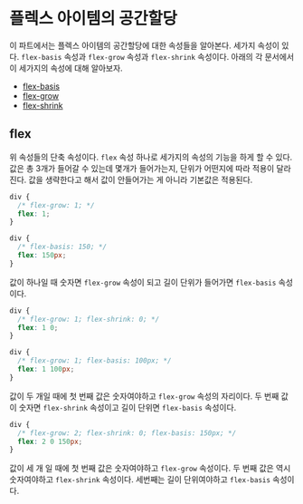 # 플렉스 아이템의 공간할당
이 파트에서는 플렉스 아이템의 공간할당에 대한 속성들을 알아본다. 세가지 속성이 있다. `flex-basis` 속성과 `flex-grow` 속성과 `flex-shrink` 속성이다. 아래의 각 문서에서 이 세가지의 속성에 대해 알아보자.

+ [flex-basis](./13.6.1.flex-basis.md)
+ [flex-grow](./13.6.2.flex-grow.md)
+ [flex-shrink](./13.6.3.flex-shrink.md)

## flex
위 속성들의 단축 속성이다. `flex` 속성 하나로 세가지의 속성의 기능을 하게 할 수 있다. 값은 총 3개가 들어갈 수 있는데 몇개가 들어가는지, 단위가 어떤지에 따라 적용이 달라진다. 값을 생략한다고 해서 값이 안들어가는 게 아니라 기본값은 적용된다.

```css
div {
  /* flex-grow: 1; */
  flex: 1;
}

div {
  /* flex-basis: 150; */
  flex: 150px;
}
```

값이 하나일 때 숫자면 `flex-grow` 속성이 되고 길이 단위가 들어가면 `flex-basis` 속성이다.

```css
div {
  /* flex-grow: 1; flex-shrink: 0; */
  flex: 1 0;
}

div {
  /* flex-grow: 1; flex-basis: 100px; */
  flex: 1 100px;
}
```

값이 두 개일 때에 첫 번째 값은 숫자여야하고 `flex-grow` 속성의 자리이다. 두 번째 값이 숫자면 `flex-shrink` 속성이고 길이 단위면 `flex-basis` 속성이다.

```css
div {
  /* flex-grow: 2; flex-shrink: 0; flex-basis: 150px; */
  flex: 2 0 150px;
}
```

값이 세 개 일 때에 첫 번째 값은 숫자여야하고 `flex-grow` 속성이다. 두 번째 값은 역시 숫자여야하고 `flex-shrink` 속성이다. 세번째는 길이 단위여야하고 `flex-basis` 속성이다.